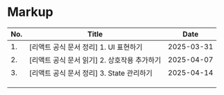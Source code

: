 # Markup

| No. | Title                                        | Date       |
| --- | -------------------------------------------- | ---------- |
| 1.  | [리액트 공식 문서 정리] 1. UI 표현하기       | 2025-03-31 |
| 2.  | [리액트 공식 문서 읽기] 2. 상호작용 추가하기 | 2025-04-07 |
| 3.  | [리액트 공식 문서 정리] 3. State 관리하기    | 2025-04-14 |
|     |                                              |            |
|     |                                              |            |
|     |                                              |            |
